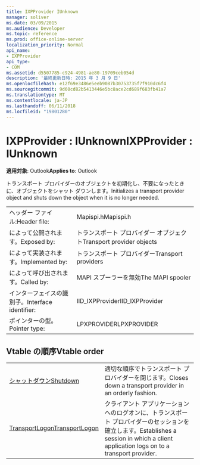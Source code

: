 ```yaml
---
title: IXPProvider IUnknown
manager: soliver
ms.date: 03/09/2015
ms.audience: Developer
ms.topic: reference
ms.prod: office-online-server
localization_priority: Normal
api_name:
- IXPProvider
api_type:
- COM
ms.assetid: d5507785-c924-4981-ae80-19709ceb054d
description: '最終更新日時: 2015 年 3 月 9 日'
ms.openlocfilehash: e12f69e3486e5eeb9087b30753735f7f910dc6f4
ms.sourcegitcommit: 9d60cd82b5413446e5bc8ace2cd689f683fb41a7
ms.translationtype: MT
ms.contentlocale: ja-JP
ms.lasthandoff: 06/11/2018
ms.locfileid: "19801280"
---
```

# <a name="ixpprovider--iunknown"></a><span data-ttu-id="0c58f-103">IXPProvider : IUnknown</span><span class="sxs-lookup"><span data-stu-id="0c58f-103">IXPProvider : IUnknown</span></span>

  
  
<span data-ttu-id="0c58f-104">**適用対象**: Outlook</span><span class="sxs-lookup"><span data-stu-id="0c58f-104">**Applies to**: Outlook</span></span> 
  
<span data-ttu-id="0c58f-105">トランスポート プロバイダーのオブジェクトを初期化し、不要になったときに、オブジェクトをシャット ダウンします。</span><span class="sxs-lookup"><span data-stu-id="0c58f-105">Initializes a transport provider object and shuts down the object when it is no longer needed.</span></span>
  
|||
|:-----|:-----|
|<span data-ttu-id="0c58f-106">ヘッダー ファイル:</span><span class="sxs-lookup"><span data-stu-id="0c58f-106">Header file:</span></span>  <br/> |<span data-ttu-id="0c58f-107">Mapispi.h</span><span class="sxs-lookup"><span data-stu-id="0c58f-107">Mapispi.h</span></span>  <br/> |
|<span data-ttu-id="0c58f-108">によって公開されます。</span><span class="sxs-lookup"><span data-stu-id="0c58f-108">Exposed by:</span></span>  <br/> |<span data-ttu-id="0c58f-109">トランスポート プロバイダー オブジェクト</span><span class="sxs-lookup"><span data-stu-id="0c58f-109">Transport provider objects</span></span>  <br/> |
|<span data-ttu-id="0c58f-110">によって実装されます。</span><span class="sxs-lookup"><span data-stu-id="0c58f-110">Implemented by:</span></span>  <br/> |<span data-ttu-id="0c58f-111">トランスポート プロバイダー</span><span class="sxs-lookup"><span data-stu-id="0c58f-111">Transport providers</span></span>  <br/> |
|<span data-ttu-id="0c58f-112">によって呼び出されます。</span><span class="sxs-lookup"><span data-stu-id="0c58f-112">Called by:</span></span>  <br/> |<span data-ttu-id="0c58f-113">MAPI スプーラーを無効</span><span class="sxs-lookup"><span data-stu-id="0c58f-113">The MAPI spooler</span></span>  <br/> |
|<span data-ttu-id="0c58f-114">インターフェイスの識別子。</span><span class="sxs-lookup"><span data-stu-id="0c58f-114">Interface identifier:</span></span>  <br/> |<span data-ttu-id="0c58f-115">IID_IXPProvider</span><span class="sxs-lookup"><span data-stu-id="0c58f-115">IID_IXPProvider</span></span>  <br/> |
|<span data-ttu-id="0c58f-116">ポインターの型。</span><span class="sxs-lookup"><span data-stu-id="0c58f-116">Pointer type:</span></span>  <br/> |<span data-ttu-id="0c58f-117">LPXPROVIDER</span><span class="sxs-lookup"><span data-stu-id="0c58f-117">LPXPROVIDER</span></span>  <br/> |
   
## <a name="vtable-order"></a><span data-ttu-id="0c58f-118">Vtable の順序</span><span class="sxs-lookup"><span data-stu-id="0c58f-118">Vtable order</span></span>

|||
|:-----|:-----|
|[<span data-ttu-id="0c58f-119">シャットダウン</span><span class="sxs-lookup"><span data-stu-id="0c58f-119">Shutdown</span></span>](ixpprovider-shutdown.md) <br/> |<span data-ttu-id="0c58f-120">適切な順序でトランスポート プロバイダーを閉じます。</span><span class="sxs-lookup"><span data-stu-id="0c58f-120">Closes down a transport provider in an orderly fashion.</span></span>  <br/> |
|[<span data-ttu-id="0c58f-121">TransportLogon</span><span class="sxs-lookup"><span data-stu-id="0c58f-121">TransportLogon</span></span>](ixpprovider-transportlogon.md) <br/> |<span data-ttu-id="0c58f-122">クライアント アプリケーションへのログオンに、トランスポート プロバイダーのセッションを確立します。</span><span class="sxs-lookup"><span data-stu-id="0c58f-122">Establishes a session in which a client application logs on to a transport provider.</span></span>  <br/> |
   

